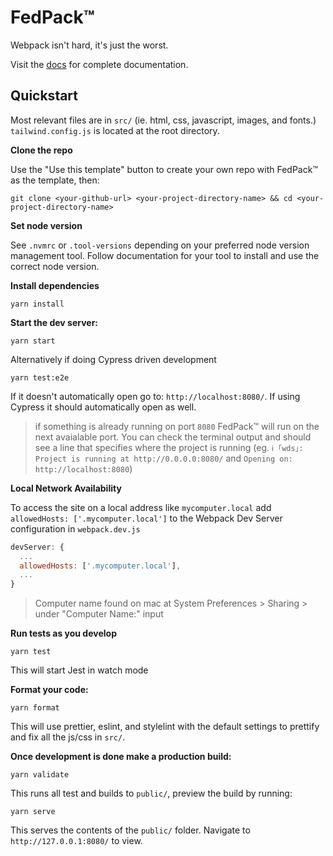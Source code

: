 # FedPack™

Webpack isn't hard, it's just the worst.

Visit the [docs](/docs/README.md) for complete documentation.

## Quickstart

Most relevant files are in `src/` (ie. html, css, javascript, images, and fonts.) `tailwind.config.js` is located at the root directory.

**Clone the repo**

Use the "Use this template" button to create your own repo with FedPack™ as the template, then:

```
git clone <your-github-url> <your-project-directory-name> && cd <your-project-directory-name>
```

**Set node version**

See `.nvmrc` or `.tool-versions` depending on your preferred node version management tool. Follow documentation for your tool to install and use the correct node version.

**Install dependencies**

```
yarn install
```

**Start the dev server:**

```
yarn start
```

Alternatively if doing Cypress driven development

```
yarn test:e2e
```

If it doesn't automatically open go to: `http://localhost:8080/`. If using Cypress it should automatically open as well.

> if something is already running on port `8080` FedPack™ will run on the next avaialable port. You can check the terminal output and should see a line that specifies where the project is running (eg. `ℹ ｢wds｣: Project is running at http://0.0.0.0:8080/` and `Opening on: http://localhost:8080`)

**Local Network Availability**

To access the site on a local address like `mycomputer.local` add `allowedHosts: ['.mycomputer.local']` to the Webpack Dev Server configuration in `webpack.dev.js`

```js
devServer: {
  ...
  allowedHosts: ['.mycomputer.local'],
  ...
}
```

> Computer name found on mac at System Preferences > Sharing > under "Computer Name:" input

**Run tests as you develop**

```
yarn test
```

This will start Jest in watch mode

**Format your code:**

```
yarn format
```

This will use prettier, eslint, and stylelint with the default settings to prettify and fix all the js/css in `src/`.

**Once development is done make a production build:**

```
yarn validate
```

This runs all test and builds to `public/`, preview the build by running:

```
yarn serve
```

This serves the contents of the `public/` folder. Navigate to `http://127.0.0.1:8080/` to view.
